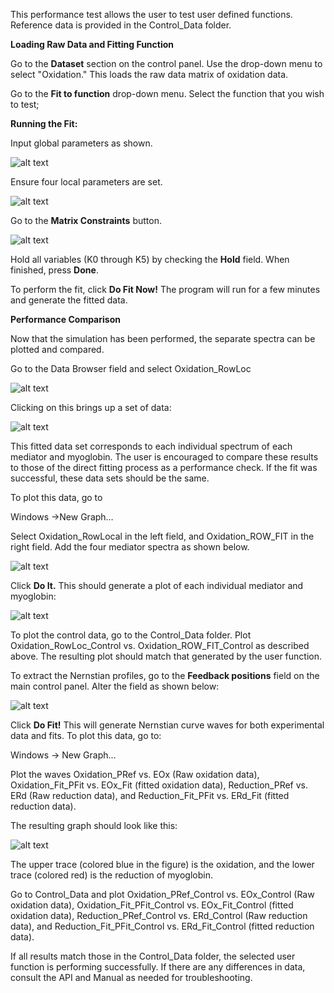 ﻿This performance test allows the user to test user defined functions. Reference data is provided in the Control_Data folder.

**Loading Raw Data and Fitting Function**

Go to the **Dataset** section on the control panel. Use the drop-down menu to select &quot;Oxidation.&quot; This loads the raw data matrix of oxidation data.

Go to the **Fit to function** drop-down menu. Select the function that you wish to test;

**Running the Fit:**

Input global parameters as shown.

![alt text](https://github.com/dap-biospec/G3F/blob/master/Demo/DemoPictures/Pic_2_Demo.png)

Ensure four local parameters are set.

![alt text](https://github.com/dap-biospec/G3F/blob/master/Demo/DemoPictures/Pic_3_Demo.png)

Go to the **Matrix Constraints** button.

![alt text](https://github.com/dap-biospec/G3F/blob/master/Demo/DemoPictures/Pic_4_Demo.png)

Hold all variables (K0 through K5) by checking the **Hold** field. When finished, press **Done**.

To perform the fit, click **Do Fit Now!** The program will run for a few minutes and generate the fitted data.

**Performance Comparison**

Now that the simulation has been performed, the separate spectra can be plotted and compared.

Go to the Data Browser field and select Oxidation_RowLoc

![alt text](https://github.com/dap-biospec/G3F/blob/master/Demo/DemoPictures/Pic_5_Demo.png)

Clicking on this brings up a set of data:

![alt text](https://github.com/dap-biospec/G3F/blob/master/Demo/DemoPictures/Pic_6_Demo.png)

This fitted data set corresponds to each individual spectrum of each mediator and myoglobin. The user is encouraged to compare these results to those of the direct fitting process as a performance check. If the fit was successful, these data sets should be the same.

To plot this data, go to

Windows ->New Graph…

Select Oxidation\_RowLocal in the left field, and Oxidation\_ROW\_FIT in the right field. Add the four mediator spectra as shown below.

![alt text](https://github.com/dap-biospec/G3F/blob/master/Demo/DemoPictures/Pic_7_Demo.png)

Click **Do It.**  This should generate a plot of each individual mediator and myoglobin:

![alt text](https://github.com/dap-biospec/G3F/blob/master/Demo/DemoPictures/Pic_8_Demo.png)

To plot the control data, go to the Control_Data folder. Plot Oxidation_RowLoc_Control vs. Oxidation_ROW_FIT_Control as described above. The resulting plot should match that generated by the user function.

To extract the Nernstian profiles, go to the **Feedback positions** field on the main control panel. Alter the field as shown below:

![alt text](https://github.com/dap-biospec/G3F/blob/master/Demo/DemoPictures/Pic_9_Demo.png)

Click **Do Fit!** This will generate Nernstian curve waves for both experimental data and fits. To plot this data, go to:

Windows -> New Graph…

Plot the waves Oxidation_PRef vs. EOx (Raw oxidation data), Oxidation_Fit_PFit vs. EOx_Fit (fitted oxidation data), Reduction_PRef vs. ERd (Raw reduction data), and Reduction_Fit_PFit vs. ERd_Fit (fitted reduction data).

The resulting graph should look like this:

![alt text](https://github.com/dap-biospec/G3F/blob/master/Demo/DemoPictures/Pic_10_Demo.png)

The upper trace (colored blue in the figure) is the oxidation, and the lower trace (colored red) is the reduction of myoglobin.

Go to Control_Data and plot Oxidation_PRef_Control vs. EOx_Control (Raw oxidation data), Oxidation_Fit_PFit_Control vs. EOx_Fit_Control (fitted oxidation data), Reduction_PRef_Control vs. ERd_Control (Raw reduction data), and Reduction_Fit_PFit_Control vs. ERd_Fit_Control (fitted reduction data).

If all results match those in the Control_Data folder, the selected user function is performing successfully. If there are any differences in data, consult the API and Manual as needed for troubleshooting.

